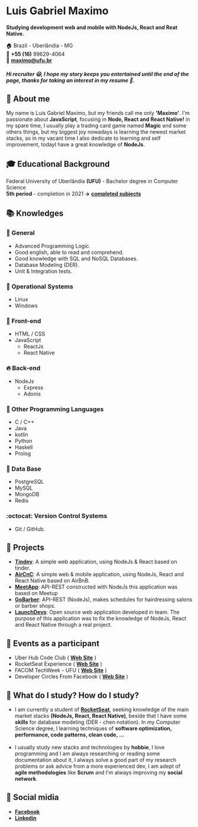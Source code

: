 # Luis Gabriel Maximo
**Studying development web and mobile with NodeJs, React and Reat Native.**

:house:    Brazil - Uberlândia - MG <br>
:iphone:   **+55 (16)** 99629-4064 <br>
:e-mail:  **maximo@ufu.br**

##### Hi recruiter :smiley:, I hope my story keeps you entertained until the end of the page, thanks for taking an interest in my resume :beginner:.

## :bell: About me
My name is Luis Gabriel Maximo, but my friends call me only **'Maximo'**. I'm passionate about **JavaScript**, focusing in **Node, React and React Native!** in my spare time, I usually play a trading card game named **Magic** and some others things, but my biggest joy nowadays is learning the newest market stacks, so in my vacant time I also dedicate to learning and self improvement, todayI have a great knowledge of **NodeJs**.

## :mortar_board: Educational Background
Federal University of Uberlândia **(UFU)** - Bachelor degree in Computer Science <br>
**5th period** - completion in 2021 **->** [**completed subjects**](https://github.com/gabrielmaximo/UFU/blob/master/README.md)

## :books: Knowledges

### :pushpin: General
* Advanced Programming Logic.
* Good english, able to read and comprehend.
* Good knowledge with SQL and NoSQL Databases.
* Database Modeling (DER).
* Unit & Integration tests.

### :penguin: Operational Systems
* Linux
* Windows

### :ocean: Front-end
* HTML / CSS  
* JavaScript
    * ReactJs
    * React Native

### :fire: Back-end
* NodeJs
    * Express
    * Adonis

### :muscle: Other Programming Languages
* C / C++
* Java
* kotlin
* Python
* Haskell
* Prolog

### :floppy_disk: Data Base
* PostgreSQL
* MySQL
* MongoDB
* Redis

### :octocat: Version Control Systems
* Git / GitHub.

## :open_file_folder: Projects
* [**Tindev**](https://github.com/gabrielmaximo/Tindev): A simple web application, using NodeJs & React based on tinder.
* [**AirCnC**](https://github.com/gabrielmaximo/AirCnC): A simple web & mobile application, using NodeJs, React and React Native based on AirBnB.
* [**MeetApp**](https://github.com/gabrielmaximo/MeetApp): API-REST constructed with NodeJs this application was based on Meetup
* [**GoBarber**](https://github.com/gabrielmaximo/GoBarber): API-REST (NodeJs), makes schedules for hairdressing salons or barber shops.
* [**LaunchDevs**](https://github.com/adamdias/launchdevs): Open source web application developed in team. The purpose of this application was to fix the knowledge of NodeJs, React and React Native through a real project.

## :movie_camera: Events as a participant
* Uber Hub Code Club ( [**Web Site**](http://uberhubcode.com.br/) )
* RocketSeat Experience ( [**Web Site**](https://rocketseat.com.br/experience) )
* FACOM TechWeek - UFU ( [**Web Site**](http://www.techweek.facom.ufu.br/) )
* Developer Circles From Facebook ( [**Web Site**](https://devcirclesuberlandia13.splashthat.com/?fbclid=IwAR3Jh0L5XglL5tIq_xKtFQX-ldVxoccRgJYYc6VErjjedCzq-CbYP6teCh0) )

## :triangular_flag_on_post: What do I study? How do I study?
* I am currently a student of [**RocketSeat**](https://rocketseat.com.br/), seeking knowledge of the main market stacks **(NodeJs, React, React Native)**, beside that I have some **skills** for database modeling (DER - chen notation). In my Computer Science degree, I learning techniques of **software optimization, performance, code patterns, clean code, ...**
<br><br>
* I usually study new stacks and technologies by **hobbie**, I love programming and I am always researching or reading some documentation about it, I always solve a good part of my research problems or ask advice from a more experienced dev, I am adept of **agile methodologies** like **Scrum** and I'm always improving my **social network**.

## :speech_balloon: Social midia
*  [**Facebook**](https://www.facebook.com/luis.mxm)
*  [**Linkedin**](https://www.linkedin.com/in/luis-gabriel-maximo-b451a0165/)
